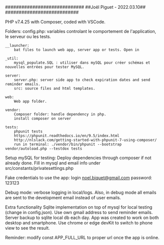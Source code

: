 #############################
##Joël Piguet - 2022.03.10##
###########################

PHP v7.4.25 with Composer, coded with VSCode.

Folders:
config.php: variables controlant le comportement de l'application, le serveur ou les tests.

    __launcher:
        bat files to launch web app, server app or tests. Open in

    _util:
        mysql_populate.SQL : utiliser dans mySQL pour créer schémas et nouvelles entrées pour tester MySQL.

    server:
        server.php: server side app to check expiration dates and send reminder emails.
        src: source files and html templates.

    web:
        Web app folder.

    vendor:
        Composer folder: handle dependency in php.
        install composer on server

    tests:
        phpunit tests
        https://phpunit.readthedocs.io/en/9.5/index.html
        http://nlslack.com/getting-started-with-phpunit-7-using-composer/
        run in terminal: ./vendor/bin/phpunit --bootstrap vendor/autoload.php --testdox tests

Setup mySQL for testing:
Deploy dependencies through composer if not already done.
Fill in mysql and email info under src/constants/privatesettings.php

Fake credentials to use the app:
login noel.biquet@gmail.com
password: 123123

Debug mode:
verbose logging in local/logs.
Also, in debug mode all emails are sent to the development email instead of user emails.

Extra functionality
Sqlite implementation on top of mysql for local testing (change in config.json).
Use own gmail address to send reminder emails.
Server backup to sqlite local db each day.
App was created to work on both desktop and smartphone. Use chrome or edge devKit to switch to phone view to see the result.

Reminder: modify const APP_FULL_URL to proper url once the app is online.
